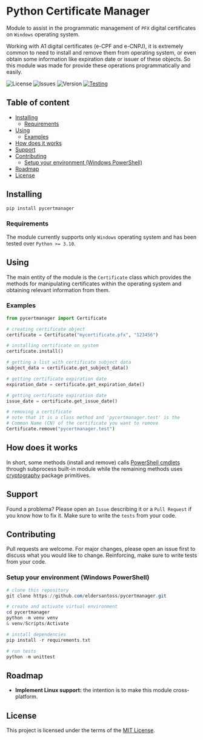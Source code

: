 # Python Certificate Manager

Module to assist in the programmatic management of `PFX` digital certificates on
`Windows` operating system.

Working with A1 digital certificates (e-CPF and e-CNPJ), it is extremely common
to need to install and remove them from operating system, or even obtain some
information like expiration date or issuer of these objects. So this module
was made for provide these operations programmatically and easily.

![License](https://img.shields.io/github/license/eldersantoss/pycertmanager)
![Issues](https://img.shields.io/github/issues/eldersantoss/pycertmanager)
![Version](https://img.shields.io/pypi/v/pycertmanager)
[![Testing](https://github.com/eldersantoss/pycertmanager/actions/workflows/testing.yml/badge.svg)](https://github.com/eldersantoss/pycertmanager/actions/workflows/testing.yml)

## Table of content

* [Installing](#installing)
    * [Requirements](#requirements)
* [Using](#using)
    * [Examples](#examples)
* [How does it works](#how-does-it-works)
* [Support](#support)
* [Contributing](#contributing)
    * [Setup your environment (Windows PowerShell)](#setup-your-environment-windows-powershell)
* [Roadmap](#roadmap)
* [License](#license)


## Installing

```powershell
pip install pycertmanager
```

### Requirements

The module currently supports only `Windows` operating system and has been tested over `Python >= 3.10`.


## Using

The main entity of the module is the `Certificate` class which provides the
methods for manipulating certificates within the operating system and
obtaining relevant information from them.

### Examples

```python
from pycertmanager import Certificate

# creating certificate object
certificate = Certificate("mycertificate.pfx", "123456")

# installing certificate on system
certificate.install()

# getting a list with certificate subject data
subject_data = certificate.get_subject_data()

# getting certificate expiration date
expiration_date = certificate.get_expiration_date()

# getting certificate expiration date
issue_date = certificate.get_issue_date()

# removing a certificate
# note that it is a class method and 'pycertmanager.test' is the
# Common Name (CN) of the certificate you want to remove
Certificate.remove("pycertmanager.test")
```

## How does it works

In short, some methods (install and remove) calls
[PowerShell cmdlets](https://learn.microsoft.com/en-us/powershell/module/pki/)
through subprocess built-in module while the remaining methods uses
[cryptography](https://github.com/pyca/cryptography) package primitives.

## Support

Found a problema? Please open an `Issue` describing it or a `Pull Request` if
you know how to fix it. Make sure to write the `tests` from your code.

## Contributing

Pull requests are welcome. For major changes, please open an issue first to
discuss what you would like to change. Reinforcing, make sure to write tests from your code.

### Setup your environment (Windows PowerShell)

```powershell
# clone this repository
git clone https://github.com/eldersantoss/pycertmanager.git

# create and activate virtual environment
cd pycertmanager
python -m venv venv
& venv/Scripts/Activate

# install dependencies
pip install -r requirements.txt

# run tests
python -m unittest
```

## Roadmap

* **Implement Linux support:** the intention is to make this module
cross-platform. 

## License

This project is licensed under the terms of the [MIT License](https://github.com/eldersantoss/pycertmanager/blob/main/LICENSE).
